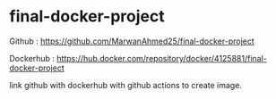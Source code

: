 # final-docker-project
Github :  https://github.com/MarwanAhmed25/final-docker-project

Dockerhub :  https://hub.docker.com/repository/docker/4125881/final-docker-project

link github with dockerhub with github actions to create image.
